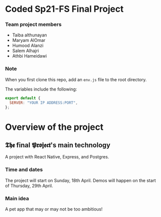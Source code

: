 # Coded Sp21-FS Final Project

### Team project members

- Taiba althunayan
- Maryam AlOmar
- Humood Alanzi
- Salem Alhajri
- Athbi Hameidawi

### Note

When you first clone this repo, add an `env.js` file to the root directory.

The variables include the following:

```js
export default {
  SERVER: "YOUR IP ADDRESS:PORT",
};
```

# Overview of the project

## 𝕿𝖍𝖊 final 𝕻𝖗𝖔𝖏𝖊𝖈𝖙's main technology

A project with React Native, Express, and Postgres.

### Time and dates

The project will start on Sunday, 18th April.
Demos will happen on the start of Thursday, 29th April.

### Main idea

A pet app that may or may not be too ambitious!
